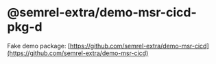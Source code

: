 # @semrel-extra/demo-msr-cicd-pkg-d

Fake demo package: [https://github.com/semrel-extra/demo-msr-cicd](https://github.com/semrel-extra/demo-msr-cicd)
